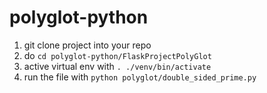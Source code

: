 # polyglot-python

1. git clone project into your repo
2. do `cd polyglot-python/FlaskProjectPolyGlot`
3. active virtual env with `. ./venv/bin/activate`
4. run the file with `python polyglot/double_sided_prime.py`
